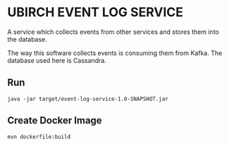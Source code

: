 # UBIRCH EVENT LOG SERVICE

A service which collects events from other services and stores them into the database.

The way this software collects events is consuming them from Kafka. The database used here is Cassandra.

## Run

```
java -jar target/event-log-service-1.0-SNAPSHOT.jar
```

## Create Docker Image
```
mvn dockerfile:build
```